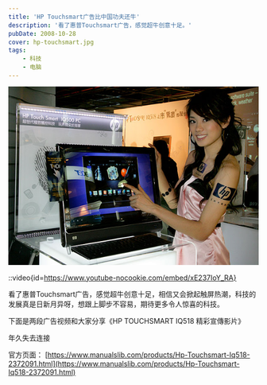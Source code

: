 ```yaml
---
title: 'HP Touchsmart广告比中国功夫还牛'
description: '看了惠普Touchsmart广告，感觉超牛创意十足。'
pubDate: 2008-10-28
cover: hp-touchsmart.jpg
tags: 
    - 科技
    - 电脑
---
```


![HP Touchsmart](hp-touchsmart.jpg) 

::video{id=https://www.youtube-nocookie.com/embed/xE237IoY_RA}

看了惠普Touchsmart广告，感觉超牛创意十足，相信又会掀起触屏热潮，科技的发展真是日新月异呀，想跟上脚步不容易，期待更多令人惊喜的科技。

下面是两段广告视频和大家分享《HP TOUCHSMART IQ518 精彩宣傳影片》

年久失去连接

官方页面：
[https://www.manualslib.com/products/Hp-Touchsmart-Iq518-2372091.html](https://www.manualslib.com/products/Hp-Touchsmart-Iq518-2372091.html)
